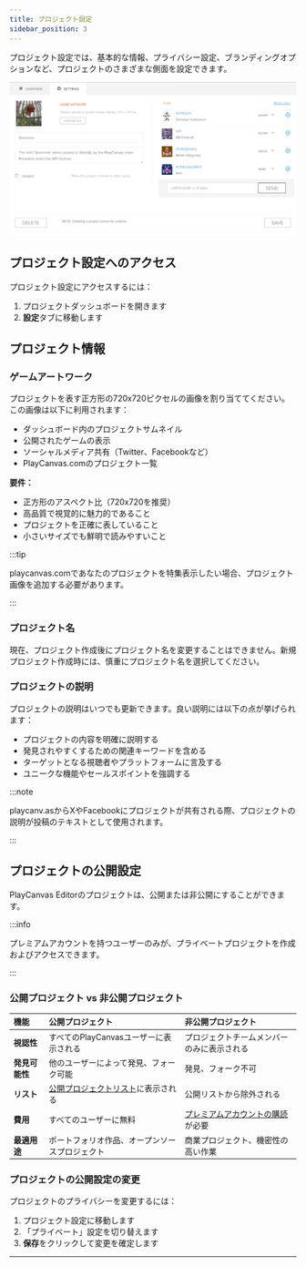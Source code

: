 ```yaml
---
title: プロジェクト設定
sidebar_position: 3
---
```


プロジェクト設定では、基本的な情報、プライバシー設定、ブランディングオプションなど、プロジェクトのさまざまな側面を設定できます。

![プロジェクト設定](/img/user-manual/editor/projects/project-settings.png)

## プロジェクト設定へのアクセス

プロジェクト設定にアクセスするには：

1.  プロジェクトダッシュボードを開きます
2.  **設定**タブに移動します

## プロジェクト情報

### ゲームアートワーク

<!--
![プロジェクト画像設定](/img/user-manual/dashboard/project-image.png)
-->

プロジェクトを表す正方形の720x720ピクセルの画像を割り当ててください。この画像は以下に利用されます：

-   ダッシュボード内のプロジェクトサムネイル
-   公開されたゲームの表示
-   ソーシャルメディア共有（Twitter、Facebookなど）
-   PlayCanvas.comのプロジェクト一覧

**要件：**

-   正方形のアスペクト比（720x720を推奨）
-   高品質で視覚的に魅力的であること
-   プロジェクトを正確に表していること
-   小さいサイズでも鮮明で読みやすいこと

:::tip

playcanvas.comであなたのプロジェクトを特集表示したい場合、プロジェクト画像を追加する必要があります。

:::

### プロジェクト名

現在、プロジェクト作成後にプロジェクト名を変更することはできません。新規プロジェクト作成時には、慎重にプロジェクト名を選択してください。

### プロジェクトの説明

プロジェクトの説明はいつでも更新できます。良い説明には以下の点が挙げられます：

-   プロジェクトの内容を明確に説明する
-   発見されやすくするための関連キーワードを含める
-   ターゲットとなる視聴者やプラットフォームに言及する
-   ユニークな機能やセールスポイントを強調する

:::note

playcanv.asからXやFacebookにプロジェクトが共有される際、プロジェクトの説明が投稿のテキストとして使用されます。

:::

## プロジェクトの公開設定

PlayCanvas Editorのプロジェクトは、公開または非公開にすることができます。

:::info

プレミアムアカウントを持つユーザーのみが、プライベートプロジェクトを作成およびアクセスできます。

:::

### 公開プロジェクト vs 非公開プロジェクト

| 機能         | 公開プロジェクト                       | 非公開プロジェクト                       |
| :----------- | :------------------------------------- | :--------------------------------------- |
| **視認性**   | すべてのPlayCanvasユーザーに表示される | プロジェクトチームメンバーのみに表示される |
| **発見可能性** | 他のユーザーによって発見、フォーク可能   | 発見、フォーク不可                       |
| **リスト**   | [公開プロジェクトリスト](https://playcanvas.com/explore/featured)に表示される | 公開リストから除外される                 |
| **費用**     | すべてのユーザーに無料                 | [プレミアムアカウントの購読](https://playcanvas.com/plans)が必要 |
| **最適用途** | ポートフォリオ作品、オープンソースプロジェクト | 商業プロジェクト、機密性の高い作業     |

### プロジェクトの公開設定の変更

プロジェクトのプライバシーを変更するには：

1.  プロジェクト設定に移動します
2.  「プライベート」設定を切り替えます
3.  **保存**をクリックして変更を確定します
---
